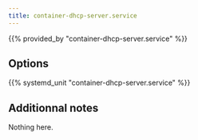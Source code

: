 ```yaml
---
title: container-dhcp-server.service
---
```


{{% provided_by "container-dhcp-server.service" %}}

## Options

{{% systemd_unit "container-dhcp-server.service" %}}

## Additionnal notes

Nothing here.